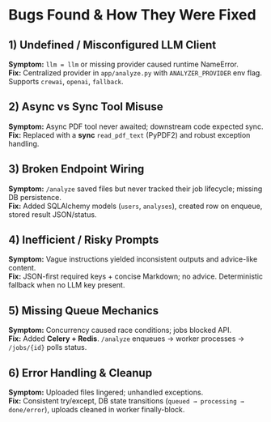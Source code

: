 
# Bugs Found & How They Were Fixed

## 1) Undefined / Misconfigured LLM Client
**Symptom:** `llm = llm` or missing provider caused runtime NameError.  
**Fix:** Centralized provider in `app/analyze.py` with `ANALYZER_PROVIDER` env flag. Supports `crewai`, `openai`, `fallback`.

## 2) Async vs Sync Tool Misuse
**Symptom:** Async PDF tool never awaited; downstream code expected sync.  
**Fix:** Replaced with a **sync** `read_pdf_text` (PyPDF2) and robust exception handling.

## 3) Broken Endpoint Wiring
**Symptom:** `/analyze` saved files but never tracked their job lifecycle; missing DB persistence.  
**Fix:** Added SQLAlchemy models (`users`, `analyses`), created row on enqueue, stored result JSON/status.

## 4) Inefficient / Risky Prompts
**Symptom:** Vague instructions yielded inconsistent outputs and advice-like content.  
**Fix:** JSON-first required keys + concise Markdown; no advice. Deterministic fallback when no LLM key present.

## 5) Missing Queue Mechanics
**Symptom:** Concurrency caused race conditions; jobs blocked API.  
**Fix:** Added **Celery + Redis**. `/analyze` enqueues → worker processes → `/jobs/{id}` polls status.

## 6) Error Handling & Cleanup
**Symptom:** Uploaded files lingered; unhandled exceptions.  
**Fix:** Consistent try/except, DB state transitions (`queued → processing → done/error`), uploads cleaned in worker finally-block.
